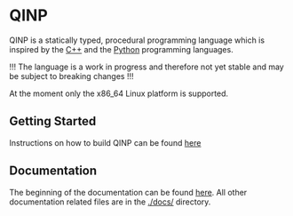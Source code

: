 # QINP

QINP is a statically typed, procedural programming language which is inspired by the [C++](https://en.wikipedia.org/wiki/C%2B%2B) and the [Python](https://www.python.org/) programming languages.

!!! The language is a work in progress and therefore not yet stable and may be subject to breaking changes !!!

At the moment only the x86_64 Linux platform is supported.

## Getting Started

Instructions on how to build QINP can be found [here](./docs/home.md#gettings-started)

## Documentation
The beginning of the documentation can be found [here](./docs/home.md).
All other documentation related files are in the [./docs/](./docs/) directory.